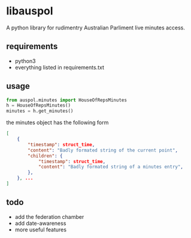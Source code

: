 # libauspol
A python library for rudimentry Australian Parliment live minutes access.

## requirements
 + python3
 + everything listed in requirements.txt

## usage
```python
from auspol.minutes import HouseOfRepsMinutes
h = HouseOfRepsMinutes()
minutes = h.get_minutes()
```

the minutes object has the following form
```json
[
    {
        "timestamp": struct_time,
        "content": "Badly formated string of the current point",
        "children": {
            "timestamp": struct_time,
            "content": "Badly formated string of a minutes entry",
        },
    }, ...
]
```

## todo
 + add the federation chamber
 + add date-awareness
 + more useful features
